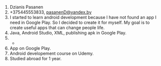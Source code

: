 1. Dzianis Pasanen
2. +375445553833, pasanenD@yandex.by
3. I started to learn android development because I have not found an app I need in Google Play. So I decided to create it for myself. My goal is to create useful apps that can change people life.
4. Java, Android Studio, XML, publishing apk in Google Play.
5. -
6. App on Google Play.
7. Android developement course on Udemy.
8. Studied abroad for 1 year.
